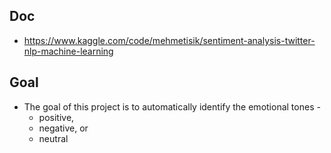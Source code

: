 ## Doc
- https://www.kaggle.com/code/mehmetisik/sentiment-analysis-twitter-nlp-machine-learning
## Goal
- The goal of this project is to automatically identify the emotional tones - 
  - positive, 
  - negative, or 
  - neutral 
